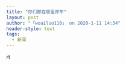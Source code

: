 ```yaml
---
title: "你们都在哪里修车"
layout: post
author: "「woailuo110」 on 2020-1-11 14:34"
header-style: text
tags:
  - 新闻
---
```


<head></head>
<body>
  rt
 <br>
</body>



